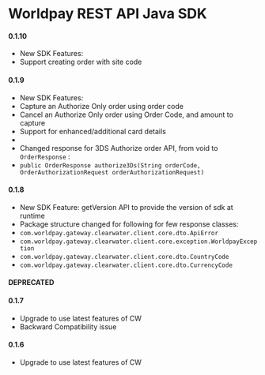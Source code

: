 Worldpay REST API Java SDK
=====================

#### 0.1.10
* New SDK Features:
* Support creating order with site code

#### 0.1.9
* New SDK Features:
* Capture an Authorize Only order using order code
* Cancel an Authorize Only order using Order Code, and amount to capture
* Support for enhanced/additional card details
*
* Changed response for 3DS Authorize order API, from void to ``` OrderResponse``` :
* ``` public OrderResponse authorize3Ds(String orderCode, OrderAuthorizationRequest orderAuthorizationRequest) ```

#### 0.1.8
* New SDK Feature: getVersion API to provide the version of sdk at runtime
* Package structure changed for following for few response classes:
* ``` com.worldpay.gateway.clearwater.client.core.dto.ApiError ```
* ``` com.worldpay.gateway.clearwater.client.core.exception.WorldpayException ```
* ``` com.worldpay.gateway.clearwater.client.core.dto.CountryCode ```
* ``` com.worldpay.gateway.clearwater.client.core.dto.CurrencyCode ```

####  DEPRECATED

#### 0.1.7
* Upgrade to use latest features of CW
* Backward Compatibility issue


#### 0.1.6
* Upgrade to use latest features of CW
